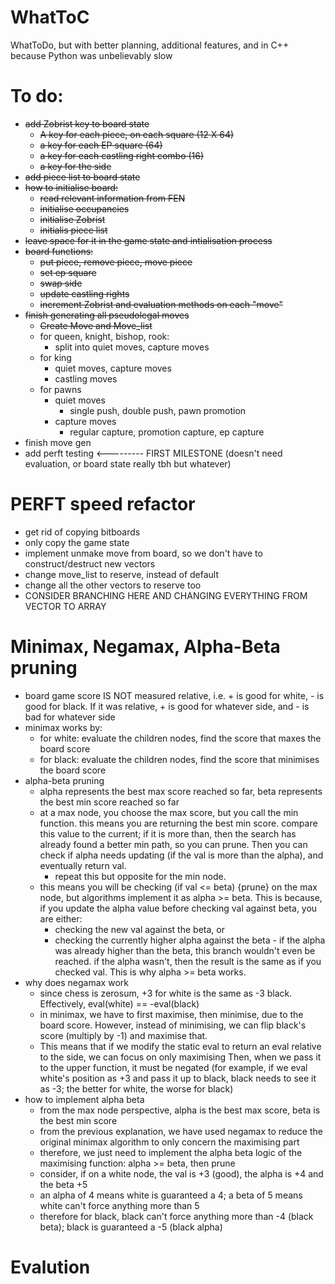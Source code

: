 # WhatToC
WhatToDo, but with better planning, additional features, and in C++ because Python was unbelievably slow

# To do:
- ~~add Zobrist key to board state~~
  - ~~A key for each piece, on each square (12 X 64)~~
  - ~~a key for each EP square (64)~~
  - ~~a key for each castling right combo (16)~~
  - ~~a key for the side~~
- ~~add piece list to board state~~
- ~~how to initialise board:~~
  - ~~read relevant information from FEN~~
  - ~~initialise occupancies~~
  - ~~initialise Zobrist~~
  - ~~initialis piece list~~
- ~~leave space for it in the game state and intialisation process~~
- ~~board functions:~~
  - ~~put piece, remove piece, move piece~~
  - ~~set ep square~~
  - ~~swap side~~
  - ~~update castling rights~~
  - ~~increment Zobrist and evaluation methods on each "move"~~
- ~~finish generating all pseudolegal moves~~
  - ~~Create Move and Move_list~~
  - for queen, knight, bishop, rook:
    - split into quiet moves, capture moves
  - for king
    - quiet moves, capture moves
    - castling moves
  - for pawns
    - quiet moves
      - single push, double push, pawn promotion
    - capture moves
      - regular capture, promotion capture, ep capture
- finish move gen
- add perft testing <--------- FIRST MILESTONE (doesn't need evaluation, or board state really tbh but whatever)

# PERFT speed refactor
- get rid of copying bitboards
- only copy the game state
- implement unmake move from board, so we don't have to construct/destruct new vectors
- change move_list to reserve, instead of default
- change all the other vectors to reserve too
- CONSIDER BRANCHING HERE AND CHANGING EVERYTHING FROM VECTOR TO ARRAY

# Minimax, Negamax, Alpha-Beta pruning
- board game score IS NOT measured relative, i.e. + is good for white, - is good for black. If it was relative, + is
good for whatever side, and - is bad for whatever side
- minimax works by:
  - for white: evaluate the children nodes, find the score that maxes the board score
  - for black: evaluate the children nodes, find the score that minimises the board score
- alpha-beta pruning
  - alpha represents the best max score reached so far, beta represents the best min score reached so far
  - at a max node, you choose the max score, but you call the min function. this means you are returning the best min
score. compare this value to the current; if it is more than, then the search has already found a better min path, so 
you can prune. Then you can check if alpha needs updating (if the val is more than the alpha), and eventually return val.
    - repeat this but opposite for the min node.
  - this means you will be checking (if val <= beta) {prune} on the max node, but algorithms implement it as
alpha >= beta. This is because, if you update the alpha value before checking val against beta, you are either:
    - checking the new val against the beta, or
    - checking the currently higher alpha against the beta - if the alpha was already higher than the beta, this branch
wouldn't even be reached. if the alpha wasn't, then the result is the same as if you checked val. This is why alpha >= beta works.
- why does negamax work
  - since chess is zerosum, +3 for white is the same as -3 black. Effectively, eval(white) == -eval(black)
  - in minimax, we have to first maximise, then minimise, due to the board score. However, instead of minimising, we can
flip black's score (multiply by -1) and maximise that.
  - This means that if we modify the static eval to return an eval relative to the side, we can focus on only maximising
Then, when we pass it to the upper function, it must be negated (for example, if we eval white's position as +3 and pass
it up to black, black needs to see it as -3; the better for white, the worse for black)
- how to implement alpha beta
  - from the max node perspective, alpha is the best max score, beta is the best min score
  - from the previous explanation, we have used negamax to reduce the original minimax algorithm to only concern the
maximising part
  - therefore, we just need to implement the alpha beta logic of the maximising function: alpha >= beta, then prune
  - consider, if on a white node, the val is +3 (good), the alpha is +4 and the beta +5
  - an alpha of 4 means white is guaranteed a 4; a beta of 5 means white can't force anything more than 5
  - therefore for black, black can't force anything more than -4 (black beta); black is guaranteed a -5 (black alpha)
  
# Evalution